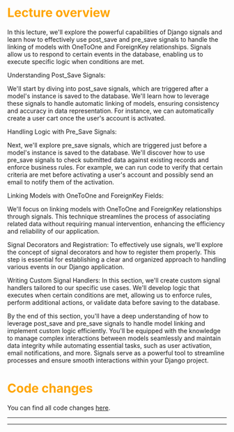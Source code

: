 # <span style="color:orange">Lecture overview</span>

In this lecture, we'll explore the powerful capabilities of Django signals and learn how to effectively use post_save and pre_save signals to handle the linking of models with OneToOne and ForeignKey relationships. Signals allow us to respond to certain events in the database, enabling us to execute specific logic when conditions are met.

Understanding Post_Save Signals:

We'll start by diving into post_save signals, which are triggered after a model's instance is saved to the database. We'll learn how to leverage these signals to handle automatic linking of models, ensuring consistency and accuracy in data representation. For instance, we can automatically create a user cart once the user's account is activated.

Handling Logic with Pre_Save Signals:

Next, we'll explore pre_save signals, which are triggered just before a model's instance is saved to the database. We'll discover how to use pre_save signals to check submitted data against existing records and enforce business rules. For example, we can run code to verify that certain criteria are met before activating a user's account and possibly send an email to notify them of the activation.

Linking Models with OneToOne and ForeignKey Fields:

We'll focus on linking models with OneToOne and ForeignKey relationships through signals. This technique streamlines the process of associating related data without requiring manual intervention, enhancing the efficiency and reliability of our application.

Signal Decorators and Registration:
To effectively use signals, we'll explore the concept of signal decorators and how to register them properly. This step is essential for establishing a clear and organized approach to handling various events in our Django application.

Writing Custom Signal Handlers:
In this section, we'll create custom signal handlers tailored to our specific use cases. We'll develop logic that executes when certain conditions are met, allowing us to enforce rules, perform additional actions, or validate data before saving to the database.

By the end of this section, you'll have a deep understanding of how to leverage post_save and pre_save signals to handle model linking and implement custom logic efficiently. You'll be equipped with the knowledge to manage complex interactions between models seamlessly and maintain data integrity while automating essential tasks, such as user activation, email notifications, and more. Signals serve as a powerful tool to streamline processes and ensure smooth interactions within your Django project.

# <span style="color:orange">Code changes</span>

You can find all code changes [here](https://github.com/bobby-didcoding/build-and-deploy-dockerised-django-app-handbook/pull/5/files).


***
***